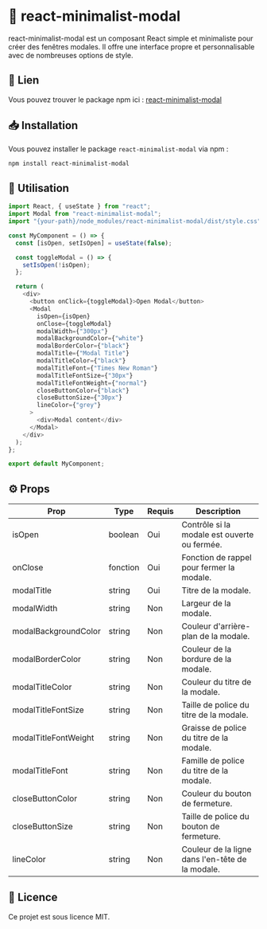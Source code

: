 # 📂 react-minimalist-modal
react-minimalist-modal est un composant React simple et minimaliste pour créer des fenêtres modales. Il offre une interface propre et personnalisable avec de nombreuses options de style.

## 🔗 Lien
Vous pouvez trouver le package npm ici : [react-minimalist-modal](https://www.npmjs.com/package/react-minimalist-modal)

## 📥 Installation
Vous pouvez installer le package `react-minimalist-modal` via npm :

```bash
npm install react-minimalist-modal
```

## 🚀 Utilisation
```js
import React, { useState } from "react";
import Modal from "react-minimalist-modal";
import "{your-path}/node_modules/react-minimalist-modal/dist/style.css";

const MyComponent = () => {
  const [isOpen, setIsOpen] = useState(false);

  const toggleModal = () => {
    setIsOpen(!isOpen);
  };

  return (
    <div>
      <button onClick={toggleModal}>Open Modal</button>
      <Modal
        isOpen={isOpen}
        onClose={toggleModal}
        modalWidth={"300px"}
        modalBackgroundColor={"white"}
        modalBorderColor={"black"}
        modalTitle={"Modal Title"}
        modalTitleColor={"black"}
        modalTitleFont={"Times New Roman"}
        modalTitleFontSize={"30px"}
        modalTitleFontWeight={"normal"}
        closeButtonColor={"black"}
        closeButtonSize={"30px"}
        lineColor={"grey"}
      >
        <div>Modal content</div>
      </Modal>
    </div>
  );
};

export default MyComponent;
```

## ⚙️ Props
| Prop                 | Type     | Requis | Description                                      |
| -------------------- | -------- | ------ | -------------------------------------------------|
| isOpen               | boolean  | Oui    | Contrôle si la modale est ouverte ou fermée.     |
| onClose              | fonction | Oui    | Fonction de rappel pour fermer la modale.        |
| modalTitle           | string   | Oui    | Titre de la modale.                              |
| modalWidth           | string   | Non    | Largeur de la modale.                            |
| modalBackgroundColor | string   | Non    | Couleur d'arrière-plan de la modale.             |
| modalBorderColor     | string   | Non    | Couleur de la bordure de la modale.              |
| modalTitleColor      | string   | Non    | Couleur du titre de la modale.                   |
| modalTitleFontSize   | string   | Non    | Taille de police du titre de la modale.          |
| modalTitleFontWeight | string   | Non    | Graisse de police du titre de la modale.         |
| modalTitleFont       | string   | Non    | Famille de police du titre de la modale.         |
| closeButtonColor     | string   | Non    | Couleur du bouton de fermeture.                  |
| closeButtonSize      | string   | Non    | Taille de police du bouton de fermeture.         |
| lineColor            | string   | Non    | Couleur de la ligne dans l'en-tête de la modale. |

## 📜 Licence
Ce projet est sous licence MIT.
